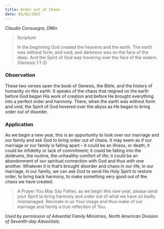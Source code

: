 ```yaml
---
title: Order out of Chaos
date: 01/01/2025
---
```


_Claudio Consuegra, DMin_

> <p>Scripture</p>
> In the beginning God created the heavens and the earth. The earth was without form, and void; and darkness was on the face of the deep. And the Spirit of God was hovering over the face of the waters. (Genesis 1:1-2)

### Observation

These two verses open the book of Genesis, the Bible, and the history of humanity on this earth. It speaks of the chaos that reigned on the earth before God began His work of creation and before He brought everything into a perfect order and harmony. There, when the earth was without form and void, the Spirit of God hovered over the abyss as He began to bring order out of disorder.

### Application

As we begin a new year, this is an opportunity to look over our marriage and our family and ask God to bring order out of chaos. It may seem as if our marriage or our family is falling apart – it could be an illness, or death; it could be infidelity or lack of commitment; it could be falling into the doldrums, the routine, the unhealthy comfort of life; it could be an abandonment of our spiritual connection with God and thus with one another. Whatever it is that’s brought disorder and chaos in our life, in our marriage, in our family, we can ask God to send His Holy Spirit to restore order, to bring back harmony, to make something very good out of the chaos we have created.

> <callout>A Prayer You May Say</callout>
> Father, as we begin this new year, please send your Spirit to bring harmony and order out of what we have so badly mismanaged. Recreate in us Your image and thus make of our marriage and family a true reflection of You.

_Used by permission of Adventist Family Ministries, North American Division of Seventh-day Adventists._